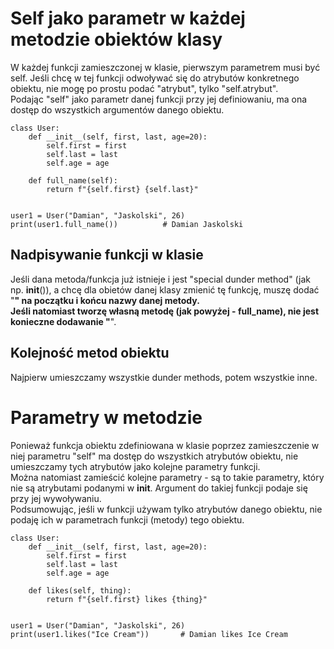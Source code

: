 # Self jako parametr w każdej metodzie obiektów klasy  
W każdej funkcji zamieszczonej w klasie, pierwszym parametrem musi być self. Jeśli chcę w tej funkcji odwoływać się do atrybutów konkretnego obiektu, nie mogę po prostu podać "atrybut", tylko "self.atrybut".  
Podając "self" jako parametr danej funkcji przy jej definiowaniu, ma ona dostęp do wszystkich argumentów danego obiektu.  

```
class User:
    def __init__(self, first, last, age=20):
        self.first = first
        self.last = last
        self.age = age

    def full_name(self):
        return f"{self.first} {self.last}"


user1 = User("Damian", "Jaskolski", 26)
print(user1.full_name())          # Damian Jaskolski
```

## Nadpisywanie funkcji w klasie  
Jeśli dana metoda/funkcja już istnieje i jest "special dunder method" (jak np. __init__()), a chcę dla obietów danej klasy zmienić tę funkcję, muszę dodać "__" na początku i końcu nazwy danej metody.  
Jeśli natomiast tworzę własną metodę (jak powyżej - full_name), nie jest konieczne dodawanie "__".  


## Kolejność metod obiektu  
Najpierw umieszczamy wszystkie dunder methods, potem wszystkie inne.  


# Parametry w metodzie  
Ponieważ funkcja obiektu zdefiniowana w klasie poprzez zamieszczenie w niej parametru "self" ma dostęp do wszystkich atrybutów obiektu, nie umieszczamy tych atrybutów jako kolejne parametry funkcji.  
Można natomiast zamieścić kolejne parametry - są to takie parametry, który nie są atrybutami podanymi w __init__. Argument do takiej funkcji podaje się przy jej wywoływaniu.  
Podsumowując, jeśli w funkcji używam tylko atrybutów danego obiektu, nie podaję ich w parametrach funkcji (metody) tego obiektu.  

```
class User:
    def __init__(self, first, last, age=20):
        self.first = first
        self.last = last
        self.age = age

    def likes(self, thing):
        return f"{self.first} likes {thing}"


user1 = User("Damian", "Jaskolski", 26)
print(user1.likes("Ice Cream"))       # Damian likes Ice Cream
```
